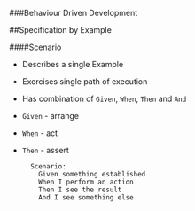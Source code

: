 ###Behaviour Driven Development

##Specification by Example

####Scenario

* Describes a single Example
* Exercises single path of execution
* Has combination of `Given`, `When`, `Then` and `And`
* `Given` - arrange
* `When` - act
* `Then` - assert

		Scenario:
		  Given something established
		  When I perform an action
		  Then I see the result
		  And I see something else

